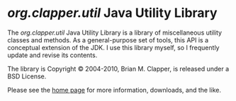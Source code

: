 *org.clapper.util* Java Utility Library
=======================================

The *org.clapper.util* Java Utility Library is a library of miscellaneous
utility classes and methods. As a general-purpose set of tools, this API is
a conceptual extension of the JDK. I use this library myself, so I
frequently update and revise its contents.

The library is Copyright &copy; 2004-2010, Brian M. Clapper, is released
under a BSD License.

Please see the [home page][] for more information, downloads, and the like.

[home page]: http://software.clapper.org/javautil/

